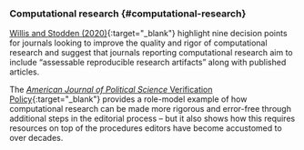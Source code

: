 ### Computational research {#computational-research}

[Willis and Stodden (2020)](https://hdsr.mitpress.mit.edu/pub/f0obb31j/release/1?readingCollection=c6cf45bb){:target="_blank"} highlight nine decision points for journals looking to improve the quality and rigor of computational research and suggest that journals reporting computational research aim to include “assessable reproducible research artifacts” along with published articles.

The [*American Journal of Political Science* Verification Policy](https://ajps.org/ajps-verification-policy/){:target="_blank"} provides a role-model example of how computational research can be made more rigorous and error-free through additional steps in the editorial process – but it also shows how this requires resources on top of the procedures editors have become accustomed to over decades.
